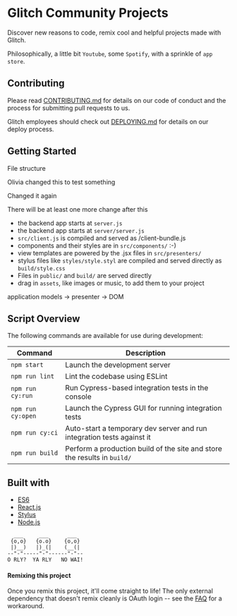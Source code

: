 # Glitch Community Projects

Discover new reasons to code, remix cool and helpful projects made with Glitch.

Philosophically, a little bit `Youtube`, some `Spotify`, with a sprinkle of `app store`.

## Contributing

Please read [CONTRIBUTING.md](https://glitch.com/edit/#!/community?path=CONTRIBUTING.md) for details on our code of conduct and the process for submitting pull requests to us.

Glitch employees should check out [DEPLOYING.md](https://glitch.com/edit/#!/community?path=DEPLOYING.md) for details on our deploy process.

## Getting Started

File structure

Olivia changed this to test something

Changed it again

There will be at least one more change after this

- the backend app starts at `server.js`
- the backend app starts at `server/server.js`
- `src/client.js` is compiled and served as /client-bundle.js
- components and their styles are in `src/components/` :-)
- view templates are powered by the .jsx files in `src/presenters/`
- stylus files like `styles/style.styl` are compiled and served directly as `build/style.css`
- Files in `public/` and `build/` are served directly
- drag in `assets`, like images or music, to add them to your project

application models -> presenter -> DOM

## Script Overview

The following commands are available for use during development:

| Command           | Description                                                              |
| ----------------- | ------------------------------------------------------------------------ |
| `npm start`       | Launch the development server                                            |
| `npm run lint`    | Lint the codebase using ESLint                                           |
| `npm run cy:run`  | Run Cypress-based integration tests in the console                       |
| `npm run cy:open` | Launch the Cypress GUI for running integration tests                     |
| `npm run cy:ci`   | Auto-start a temporary dev server and run integration tests against it   |
| `npm run build`   | Perform a production build of the site and store the results in `build/` |

## Built with

- [ES6](http://es6-features.org/)
- [React.js](https://reactjs.org/)
- [Stylus](http://stylus-lang.com/)
- [Node.js](https://nodejs.org/dist/latest-v8.x/docs/api/)

```
  ___     ___      ___
 {o,o}   {o.o}    {o,o}
 |)__)   |)_(|    (__(|
--"-"-----"-"------"-"--
O RLY?  YA RLY   NO WAI!
```

#### Remixing this project

Once you remix this project, it'll come straight to life! The only external dependency that doesn't remix cleanly is OAuth login -- see the [FAQ](https://glitch.com/edit/#!/community?path=FAQ.md) for a workaround.
